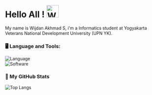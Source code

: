 # Hello All ! <img src="https://raw.githubusercontent.com/Tarikul-Islam-Anik/Animated-Fluent-Emojis/master/Emojis/Hand%20gestures/Waving%20Hand%20Medium-Light%20Skin%20Tone.png" alt="Waving Hand Medium-Light Skin Tone" width="40" height="40" />
My name is Wijdan Akhmad S, i'm a Informatics student at Yogyakarta Veterans National Development University (UPN YK).

### 🖥️ Language and Tools:
![Language](https://skillicons.dev/icons?i=cpp,html,css,js,php,bootstrap,tailwind,alpinejs)<br>
![Software](https://skillicons.dev/icons?i=ae,ps,blender,figma)

### 📝 My GitHub Stats
![Top Langs](https://github-readme-stats.vercel.app/api/top-langs/?username=simad9&theme=onedark&compact=true&layout=compact)
